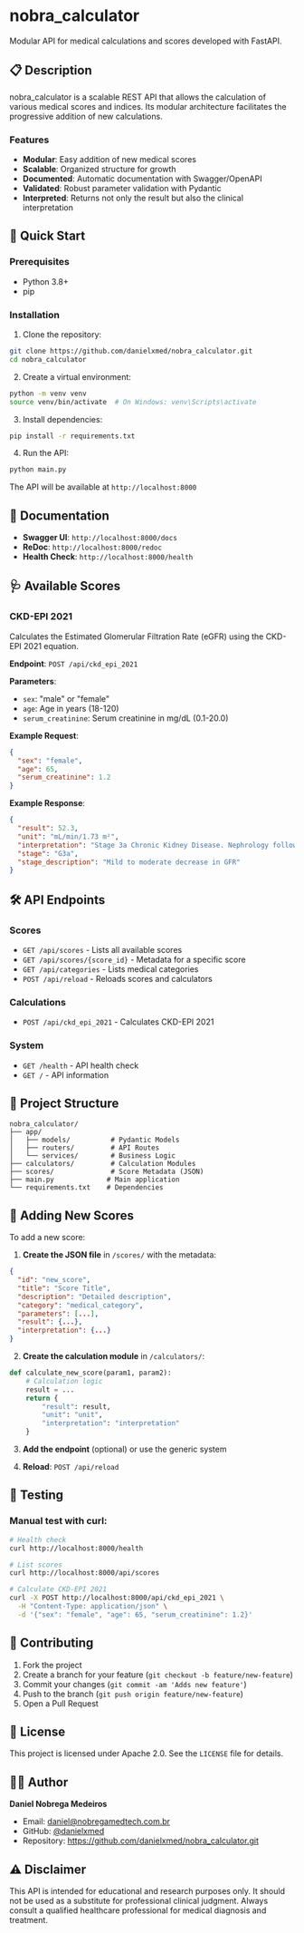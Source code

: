 # nobra_calculator

Modular API for medical calculations and scores developed with FastAPI.

## 📋 Description

nobra_calculator is a scalable REST API that allows the calculation of various medical scores and indices. Its modular architecture facilitates the progressive addition of new calculations.

### Features

- **Modular**: Easy addition of new medical scores
- **Scalable**: Organized structure for growth
- **Documented**: Automatic documentation with Swagger/OpenAPI
- **Validated**: Robust parameter validation with Pydantic
- **Interpreted**: Returns not only the result but also the clinical interpretation

## 🚀 Quick Start

### Prerequisites

- Python 3.8+
- pip

### Installation

1. Clone the repository:
```bash
git clone https://github.com/danielxmed/nobra_calculator.git
cd nobra_calculator
```

2. Create a virtual environment:
```bash
python -m venv venv
source venv/bin/activate  # On Windows: venv\Scripts\activate
```

3. Install dependencies:
```bash
pip install -r requirements.txt
```

4. Run the API:
```bash
python main.py
```

The API will be available at `http://localhost:8000`

## 📖 Documentation

- **Swagger UI**: `http://localhost:8000/docs`
- **ReDoc**: `http://localhost:8000/redoc`
- **Health Check**: `http://localhost:8000/health`

## 🩺 Available Scores

### CKD-EPI 2021
Calculates the Estimated Glomerular Filtration Rate (eGFR) using the CKD-EPI 2021 equation.

**Endpoint**: `POST /api/ckd_epi_2021`

**Parameters**:
- `sex`: "male" or "female"
- `age`: Age in years (18-120)
- `serum_creatinine`: Serum creatinine in mg/dL (0.1-20.0)

**Example Request**:
```json
{
  "sex": "female",
  "age": 65,
  "serum_creatinine": 1.2
}
```

**Example Response**:
```json
{
  "result": 52.3,
  "unit": "mL/min/1.73 m²",
  "interpretation": "Stage 3a Chronic Kidney Disease. Nephrology follow-up recommended.",
  "stage": "G3a",
  "stage_description": "Mild to moderate decrease in GFR"
}
```

## 🛠️ API Endpoints

### Scores
- `GET /api/scores` - Lists all available scores
- `GET /api/scores/{score_id}` - Metadata for a specific score
- `GET /api/categories` - Lists medical categories
- `POST /api/reload` - Reloads scores and calculators

### Calculations
- `POST /api/ckd_epi_2021` - Calculates CKD-EPI 2021

### System
- `GET /health` - API health check
- `GET /` - API information

## 📁 Project Structure

```
nobra_calculator/
├── app/
│   ├── models/          # Pydantic Models
│   ├── routers/         # API Routes
│   └── services/        # Business Logic
├── calculators/         # Calculation Modules
├── scores/              # Score Metadata (JSON)
├── main.py             # Main application
└── requirements.txt    # Dependencies
```

## 🔧 Adding New Scores

To add a new score:

1. **Create the JSON file** in `/scores/` with the metadata:
```json
{
  "id": "new_score",
  "title": "Score Title",
  "description": "Detailed description",
  "category": "medical_category",
  "parameters": [...],
  "result": {...},
  "interpretation": {...}
}
```

2. **Create the calculation module** in `/calculators/`:
```python
def calculate_new_score(param1, param2):
    # Calculation logic
    result = ...
    return {
        "result": result,
        "unit": "unit",
        "interpretation": "interpretation"
    }
```

3. **Add the endpoint** (optional) or use the generic system

4. **Reload**: `POST /api/reload`

## 🧪 Testing

### Manual test with curl:

```bash
# Health check
curl http://localhost:8000/health

# List scores
curl http://localhost:8000/api/scores

# Calculate CKD-EPI 2021
curl -X POST http://localhost:8000/api/ckd_epi_2021 \
  -H "Content-Type: application/json" \
  -d '{"sex": "female", "age": 65, "serum_creatinine": 1.2}'
```

## 🤝 Contributing

1. Fork the project
2. Create a branch for your feature (`git checkout -b feature/new-feature`)
3. Commit your changes (`git commit -am 'Adds new feature'`)
4. Push to the branch (`git push origin feature/new-feature`)
5. Open a Pull Request

## 📄 License

This project is licensed under Apache 2.0. See the `LICENSE` file for details.

## 👨‍💻 Author

**Daniel Nobrega Medeiros**
- Email: daniel@nobregamedtech.com.br
- GitHub: [@danielxmed](https://github.com/danielxmed)
- Repository: https://github.com/danielxmed/nobra_calculator.git

## ⚠️ Disclaimer

This API is intended for educational and research purposes only. It should not be used as a substitute for professional clinical judgment. Always consult a qualified healthcare professional for medical diagnosis and treatment.
